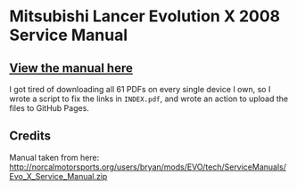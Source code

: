 # Mitsubishi Lancer Evolution X 2008 Service Manual

## [View the manual here](https://mexican-man.github.io/evo-manual-fix/)

I got tired of downloading all 61 PDFs on every single device I own, so I wrote a script to fix the links in `INDEX.pdf`, and wrote an action to upload the files to GitHub Pages.

## Credits

Manual taken from here: http://norcalmotorsports.org/users/bryan/mods/EVO/tech/ServiceManuals/Evo_X_Service_Manual.zip
